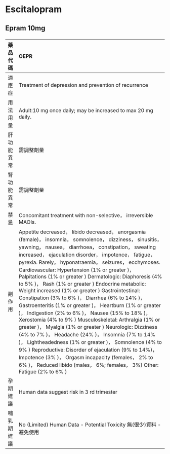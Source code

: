 # Escitalopram

## Epram 10mg

##### 

| 藥品代碼   | OEPR                                                                                                                                                                                                                                                                                                                                                                                                                                                                                                                                                                                                                                                                                                                                                                                                                                                                                                                                                                                                                                                                                                        |
|:-----------|:------------------------------------------------------------------------------------------------------------------------------------------------------------------------------------------------------------------------------------------------------------------------------------------------------------------------------------------------------------------------------------------------------------------------------------------------------------------------------------------------------------------------------------------------------------------------------------------------------------------------------------------------------------------------------------------------------------------------------------------------------------------------------------------------------------------------------------------------------------------------------------------------------------------------------------------------------------------------------------------------------------------------------------------------------------------------------------------------------------|
| 適應症     | Treatment of depression and prevention of recurrence                                                                                                                                                                                                                                                                                                                                                                                                                                                                                                                                                                                                                                                                                                                                                                                                                                                                                                                                                                                                                                                        |
| 用法用量   | Adult:10 mg once daily; may be increased to max 20 mg daily.                                                                                                                                                                                                                                                                                                                                                                                                                                                                                                                                                                                                                                                                                                                                                                                                                                                                                                                                                                                                                                                |
| 肝功能異常 | 需調整劑量                                                                                                                                                                                                                                                                                                                                                                                                                                                                                                                                                                                                                                                                                                                                                                                                                                                                                                                                                                                                                                                                                                  |
| 腎功能異常 | 需調整劑量                                                                                                                                                                                                                                                                                                                                                                                                                                                                                                                                                                                                                                                                                                                                                                                                                                                                                                                                                                                                                                                                                                  |
| 禁忌       | Concomitant treatment with non-selective， irreversible MAOIs.                                                                                                                                                                                                                                                                                                                                                                                                                                                                                                                                                                                                                                                                                                                                                                                                                                                                                                                                                                                                                                              |
| 副作用     | Appetite decreased， libido decreased， anorgasmia (female)， insomnia， somnolence， dizziness， sinusitis， yawning， nausea， diarrhoea， constipation， sweating increased， ejaculation disorder， impotence， fatigue， pyrexia. Rarely， hyponatraemia， seizures， ecchymoses. Cardiovascular: Hypertension (1% or greater )， Palpitations (1% or greater ) Dermatologic: Diaphoresis (4% to 5% )， Rash (1% or greater ) Endocrine metabolic: Weight increased (1% or greater ) Gastrointestinal: Constipation (3% to 6% )， Diarrhea (6% to 14% )， Gastroenteritis (1% or greater )， Heartburn (1% or greater )， Indigestion (2% to 6% )， Nausea (15% to 18% )， Xerostomia (4% to 9% ) Musculoskeletal: Arthralgia (1% or greater )， Myalgia (1% or greater ) Neurologic: Dizziness (4% to 7% )， Headache (24% )， Insomnia (7% to 14% )， Lightheadedness (1% or greater )， Somnolence (4% to 9% ) Reproductive: Disorder of ejaculation (9% to 14%)， Impotence (3% )， Orgasm incapacity (females， 2% to 6% )， Reduced libido (males， 6%; females， 3%) Other: Fatigue (2% to 6% ) |
| 孕期建議   | Human data suggest risk in 3 rd trimester                                                                                                                                                                                                                                                                                                                                                                                                                                                                                                                                                                                                                                                                                                                                                                                                                                                                                                                                                                                                                                                                   |
| 哺乳期建議 | No (Limited) Human Data - Potential Toxicity 無(很少)資料 - 避免使用                                                                                                                                                                                                                                                                                                                                                                                                                                                                                                                                                                                                                                                                                                                                                                                                                                                                                                                                                                                                                                        |

